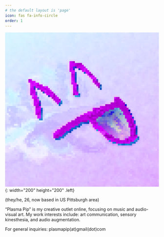 ```yaml
---
# the default layout is 'page'
icon: fas fa-info-circle
order: 1
---
```


![PlasmaPipLogo](assets/PlasmaPip_PFP_1118p.png){: width="200" height="200" .left}

(they/he, 26, now based in US Pittsburgh area)

“Plasma Pip” is my creative outlet online, focusing on music and audio-visual art.
My work interests include: art communication, sensory kinesthesia, and audio augmentation.

For general inquiries:  plasmapip(at)gmail(dot)com